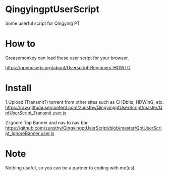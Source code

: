 # QingyingptUserScript
Some userful script for Qingying PT

How to
======
Greasemonkey can load these user script for your browser.

https://openuserjs.org/about/Userscript-Beginners-HOWTO

Install
=======
1.Upload (Transmit?) torrent from other sites such as CHDbits, HDWinG, etc.
https://raw.githubusercontent.com/zunsthy/QingyingptUserScript/master/QptUserScript_Transmit.user.js

2.Ignore Top Banner and nav to nav bar.
https://github.com/zunsthy/QingyingptUserScript/blob/master/QptUserScript_IgnoreBanner.user.js

Note
====
Nothing useful, so you can be a partner to coding with me(us).
